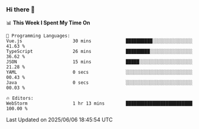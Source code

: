 ### Hi there 👋

<!--
**asdf12303116/asdf12303116** is a ✨ _special_ ✨ repository because its `README.md` (this file) appears on your GitHub profile.

Here are some ideas to get you started:

- 🔭 I’m currently working on ...
- 🌱 I’m currently learning ...
- 👯 I’m looking to collaborate on ...
- 🤔 I’m looking for help with ...
- 💬 Ask me about ...
- 📫 How to reach me: ...
- 😄 Pronouns: ...
- ⚡ Fun fact: ...
-->

<!--START_SECTION:waka-->
📊 **This Week I Spent My Time On** 

```text
💬 Programming Languages: 
Vue.js                   30 mins             ██████████░░░░░░░░░░░░░░░   41.63 % 
TypeScript               26 mins             █████████░░░░░░░░░░░░░░░░   36.62 % 
JSON                     15 mins             █████░░░░░░░░░░░░░░░░░░░░   21.28 % 
YAML                     0 secs              ░░░░░░░░░░░░░░░░░░░░░░░░░   00.43 % 
Java                     0 secs              ░░░░░░░░░░░░░░░░░░░░░░░░░   00.03 % 

🔥 Editors: 
WebStorm                 1 hr 13 mins        █████████████████████████   100.00 % 
```


 Last Updated on 2025/06/06 18:45:54 UTC
<!--END_SECTION:waka-->
